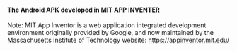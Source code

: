 #### The Android APK developed in MIT APP INVENTER 
Note: MIT App Inventor is a web application integrated development environment originally provided by Google, and now maintained by the Massachusetts Institute of Technology
website: <https://appinventor.mit.edu/>
